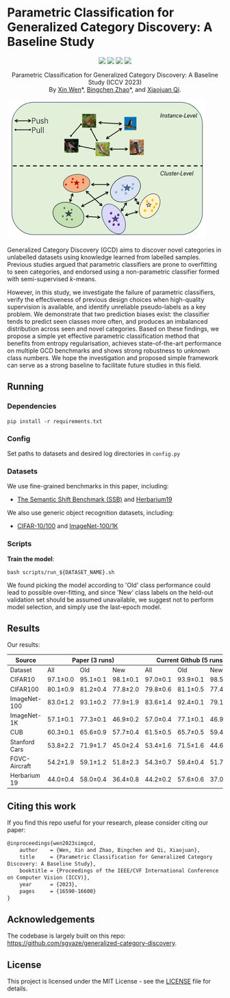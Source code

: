 # Parametric Classification for Generalized Category Discovery: A Baseline Study


<p align="center">
    <a href="https://openaccess.thecvf.com/content/ICCV2023/html/Wen_Parametric_Classification_for_Generalized_Category_Discovery_A_Baseline_Study_ICCV_2023_paper.html"><img src="https://img.shields.io/badge/-ICCV%202023-68488b"></a>
    <a href="https://arxiv.org/abs/2211.11727"><img src="https://img.shields.io/badge/arXiv-2211.11727-b31b1b"></a>
    <a href="https://wen-xin.info/simgcd"><img src="https://img.shields.io/badge/Project-Website-blue"></a>
  <a href="https://github.com/CVMI-Lab/SlotCon/blob/master/LICENSE"><img src="https://img.shields.io/badge/License-MIT-blue.svg"></a>
</p>
<p align="center">
	Parametric Classification for Generalized Category Discovery: A Baseline Study (ICCV 2023)<br>
  By
  <a href="https://wen-xin.info">Xin Wen</a>*, 
  <a href="https://bzhao.me/">Bingchen Zhao</a>*, and 
  <a href="https://xjqi.github.io/">Xiaojuan Qi</a>.
</p>

![teaser](assets/teaser.jpg)

Generalized Category Discovery (GCD) aims to discover novel categories in unlabelled datasets using knowledge learned from labelled samples.
Previous studies argued that parametric classifiers are prone to overfitting to seen categories, and endorsed using a non-parametric classifier formed with semi-supervised $k$-means.

However, in this study, we investigate the failure of parametric classifiers, verify the effectiveness of previous design choices when high-quality supervision is available, and identify unreliable pseudo-labels as a key problem. We demonstrate that two prediction biases exist: the classifier tends to predict seen classes more often, and produces an imbalanced distribution across seen and novel categories. 
Based on these findings, we propose a simple yet effective parametric classification method that benefits from entropy regularisation, achieves state-of-the-art performance on multiple GCD benchmarks and shows strong robustness to unknown class numbers.
We hope the investigation and proposed simple framework can serve as a strong baseline to facilitate future studies in this field.

## Running

### Dependencies

```
pip install -r requirements.txt
```

### Config

Set paths to datasets and desired log directories in ```config.py```


### Datasets

We use fine-grained benchmarks in this paper, including:

* [The Semantic Shift Benchmark (SSB)](https://github.com/sgvaze/osr_closed_set_all_you_need#ssb) and [Herbarium19](https://www.kaggle.com/c/herbarium-2019-fgvc6)

We also use generic object recognition datasets, including:

* [CIFAR-10/100](https://pytorch.org/vision/stable/datasets.html) and [ImageNet-100/1K](https://image-net.org/download.php)


### Scripts

**Train the model**:

```
bash scripts/run_${DATASET_NAME}.sh
```

We found picking the model according to 'Old' class performance could lead to possible over-fitting, and since 'New' class labels on the held-out validation set should be assumed unavailable, we suggest not to perform model selection, and simply use the last-epoch model.

## Results
Our results:

<table><thead><tr><th>Source</th><th colspan="3">Paper (3 runs) </th><th colspan="3">Current Github (5 runs) </th></tr></thead><tbody><tr><td>Dataset</td><td>All</td><td>Old</td><td>New</td><td>All</td><td>Old</td><td>New</td></tr><tr><td>CIFAR10</td><td>97.1±0.0</td><td>95.1±0.1</td><td>98.1±0.1</td><td>97.0±0.1</td><td>93.9±0.1</td><td>98.5±0.1</td></tr><tr><td>CIFAR100</td><td>80.1±0.9</td><td>81.2±0.4</td><td>77.8±2.0</td><td>79.8±0.6</td><td>81.1±0.5</td><td>77.4±2.5</td></tr><tr><td>ImageNet-100</td><td>83.0±1.2</td><td>93.1±0.2</td><td>77.9±1.9</td><td>83.6±1.4</td><td>92.4±0.1</td><td>79.1±2.2</td></tr><tr><td>ImageNet-1K</td><td>57.1±0.1</td><td>77.3±0.1</td><td>46.9±0.2</td><td>57.0±0.4</td><td>77.1±0.1</td><td>46.9±0.5</td></tr><tr><td>CUB</td><td>60.3±0.1</td><td>65.6±0.9</td><td>57.7±0.4</td><td>61.5±0.5</td><td>65.7±0.5</td><td>59.4±0.8</td></tr><tr><td>Stanford Cars</td><td>53.8±2.2</td><td>71.9±1.7</td><td>45.0±2.4</td><td>53.4±1.6</td><td>71.5±1.6</td><td>44.6±1.7</td></tr><tr><td>FGVC-Aircraft</td><td>54.2±1.9</td><td>59.1±1.2</td><td>51.8±2.3</td><td>54.3±0.7</td><td>59.4±0.4</td><td>51.7±1.2</td></tr><tr><td>Herbarium 19</td><td>44.0±0.4</td><td>58.0±0.4</td><td>36.4±0.8</td><td>44.2±0.2</td><td>57.6±0.6</td><td>37.0±0.4</td></tr></tbody></table>

## Citing this work

If you find this repo useful for your research, please consider citing our paper:

```
@inproceedings{wen2023simgcd,
    author    = {Wen, Xin and Zhao, Bingchen and Qi, Xiaojuan},
    title     = {Parametric Classification for Generalized Category Discovery: A Baseline Study},
    booktitle = {Proceedings of the IEEE/CVF International Conference on Computer Vision (ICCV)},
    year      = {2023},
    pages     = {16590-16600}
}
```

## Acknowledgements

The codebase is largely built on this repo: https://github.com/sgvaze/generalized-category-discovery.

## License

This project is licensed under the MIT License - see the [LICENSE](LICENSE) file for details.
